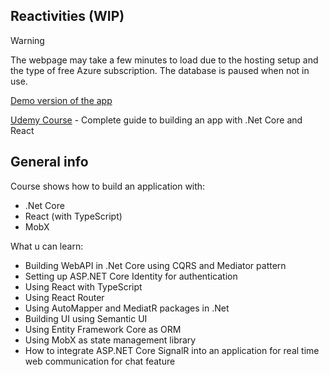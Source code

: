 ##  Reactivities (WIP)

> [!WARNING]
> The webpage may take a few minutes to load due to the hosting setup and the type of free Azure subscription. The database is paused when not in use.

[Demo version of the app](https://reactivities-natamora.azurewebsites.net/)


[Udemy Course](https://www.udemy.com/course/complete-guide-to-building-an-app-with-net-core-and-react/) - Complete guide to building an app with .Net Core and React

## General info
Course shows how to build an application with:
* .Net Core
* React (with TypeScript)
* MobX

What u can learn:
* Building WebAPI in .Net Core using CQRS and Mediator pattern
* Setting up ASP.NET Core Identity for authentication
* Using React with TypeScript
* Using React Router
* Using AutoMapper and MediatR packages in .Net
* Building UI using Semantic UI
* Using Entity Framework Core as ORM
* Using MobX as state management library
* How to integrate ASP.NET Core SignalR into an application for real time web communication for chat feature
